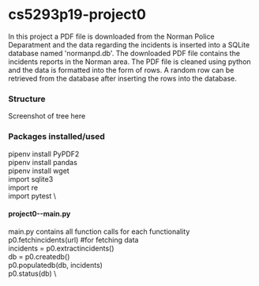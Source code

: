 # cs5293p19-project0
In this project a PDF file is downloaded from the Norman Police Deparatment and the data regarding the incidents is inserted into a SQLite database named 'normanpd.db'. The downloaded PDF file contains the incidents reports in the Norman area. The PDF file is cleaned using python and the data is formatted into the form of rows. A random row can be retrieved from the database after inserting the rows into the database.

### Structure
Screenshot of tree here

### Packages installed/used 
pipenv install PyPDF2 &nbsp; \
pipenv install pandas &nbsp; \
pipenv install wget &nbsp;\
import sqlite3 \
import re \
import pytest \
 

#### project0--main.py
main.py contains all function calls for each functionality \
p0.fetchincidents(url) #for fetching data \
incidents = p0.extractincidents() \
db = p0.createdb() \
p0.populatedb(db, incidents) \
p0.status(db) \

